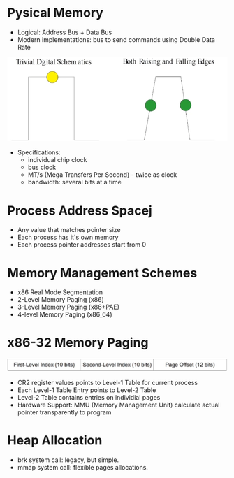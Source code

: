 # Pysical Memory

* Logical: Address Bus + Data Bus
* Modern implementations: bus to send commands using Double Data Rate

![1735054088148](images/allocation_of_memory/1735054088148.png)

* Specifications:
  * individual chip clock
  * bus clock
  * MT/s (Mega Transfers Per Second) - twice as clock
  * bandwidth: several bits at a time

# Process Address Spacej

* Any value that matches pointer size
* Each process has it's own memory
* Each process pointer addresses start from 0

# Memory Management Schemes

* x86 Real Mode Segmentation
* 2-Level Memory Paging (x86)
* 3-Level Memory Paging (x86+PAE)
* 4-level Memory Paging (x86_64)

# x86-32 Memory Paging

![1735058651272](images/allocation_of_memory/1735058651272.png)

* CR2 register values points to Level-1 Table for current process
* Each Level-1 Table Entry points to Level-2 Table
* Level-2 Table contains entries on individial pages
* Hardware Support: MMU (Memory Management Unit) calculate actual pointer transparently to program

# Heap Allocation

* brk system call: legacy, but simple.
* mmap system call: flexible pages allocations.
